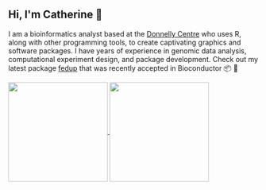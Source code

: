 ## Hi, I'm Catherine :wave:

I am a bioinformatics analyst based at the [Donnelly Centre](https://ccbr.utoronto.ca/donnelly-centre-cellular-and-biomolecular-research) who uses R, along with other programming tools, to create captivating graphics and software packages. I have years of experience in genomic data analysis, computational experiment design, and package development. Check out my latest package [fedup](https://github.com/rosscm/fedup) that was recently accepted in Bioconductor :package: :star2:


<a href="https://github.com/anuraghazra/github-readme-stats">
  <img align="center" height=200 src="https://github-readme-stats.vercel.app/api?username=rosscm&count_private=true&show_icons=true&theme=tokyonight&hide_border=true%include_all_commits=true" />
</a>
<a href="https://github.com/anuraghazra/convoychat">
  <img align="center" height=200 src="https://github-readme-stats.vercel.app/api/top-langs/?username=rosscm&hide_title=true&theme=tokyonight&hide_border=true" />
</a>
